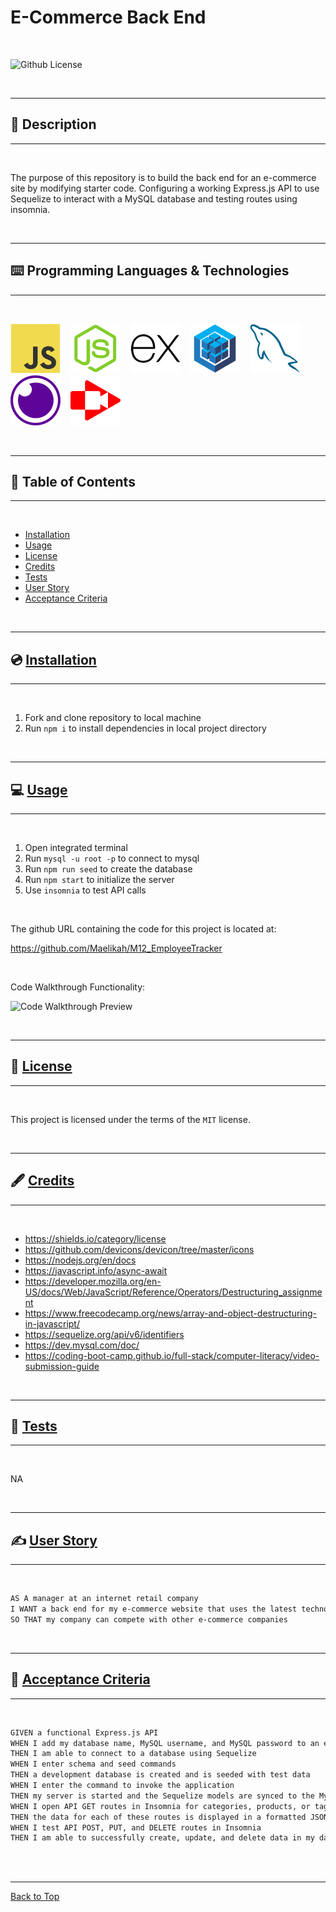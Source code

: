 # E-Commerce Back End

</br>

![Github License](https://img.shields.io/badge/license-MIT-blue.svg)

</br>

---

##   📝 Description


---

</br>

The purpose of this repository is to build the back end for an e-commerce site by modifying starter code. Configuring a working Express.js API to use Sequelize to interact with a MySQL database and testing routes using insomnia.

</br>

---


##   ⌨️ Programming Languages & Technologies
---

</br>

<div style="display: inline_block">

[![JavaScript](./assets/javascript.svg)](https://devdocs.io/javascript/)
&nbsp;&nbsp;
[![NodeJS](./assets/nodejs.svg)](https://nodejs.org/en/docs)
&nbsp;&nbsp;
[![ExpressJS](./assets/expressjs.svg)](https://expressjs.com/en/4x/api.html)
&nbsp;&nbsp;
[![Sequelize](./assets/sequelize.svg)](https://sequelize.org/api/v6/identifiers)
&nbsp;&nbsp;
[![MySQL](./assets/mysql.svg)](https://dev.mysql.com/doc/)
&nbsp;&nbsp;
[![Insomnia](./assets/insomnia.svg)](https://docs.insomnia.rest/)
&nbsp;&nbsp;
[![Screencastify](./assets/screen-castify-red.svg)](https://learn.screencastify.com/hc/en-us)

</div>

</br>


---

## 📑 Table of Contents

---

</br>

- [Installation](#💿-installation)
- [Usage](#💻-usage)
- [License](#🔏-license)
- [Credits](#🖋️-credits)
- [Tests](#🧪-tests)
- [User Story](#✍️-user-story)
- [Acceptance Criteria](#👏-acceptance-criteria)


</br>


---

##  💿 [Installation](#📑-table-of-contents)

---

</br>

1. Fork and clone repository to local machine 
2. Run `npm i` to install dependencies in local project directory



</br>


---

##   💻 [Usage](#📑-table-of-contents)

---

</br>

1. Open integrated terminal
2. Run `mysql -u root -p` to connect to mysql
3. Run `npm run seed` to create the database
4. Run `npm start` to initialize the server
5. Use `insomnia` to test API calls


</br>

The github URL containing the code for this project is located at:

https://github.com/Maelikah/M12_EmployeeTracker

</br>

Code Walkthrough Functionality:

![Code Walkthrough Preview](./assets/Code-Walkthrough.gif)

</br>


---

##  🔏 [License](#📑-table-of-contents)

---

</br>


 This project is licensed under the terms of the `MIT` license. 


</br>


---

## 🖋️ [Credits](#📑-table-of-contents)

---

</br>


- https://shields.io/category/license
- https://github.com/devicons/devicon/tree/master/icons
- https://nodejs.org/en/docs
- https://javascript.info/async-await
- https://developer.mozilla.org/en-US/docs/Web/JavaScript/Reference/Operators/Destructuring_assignment
- https://www.freecodecamp.org/news/array-and-object-destructuring-in-javascript/
- https://sequelize.org/api/v6/identifiers
- https://dev.mysql.com/doc/
- https://coding-boot-camp.github.io/full-stack/computer-literacy/video-submission-guide

</br>


---

##   🧪 [Tests](#📑-table-of-contents)

---

</br>



NA


</br>


---

## ✍️ [User Story](#📑-table-of-contents)

---

</br>

```md
AS A manager at an internet retail company
I WANT a back end for my e-commerce website that uses the latest technologies
SO THAT my company can compete with other e-commerce companies

```


</br>

---

## 👏 [Acceptance Criteria](#📑-table-of-contents)

---

</br>


```md
GIVEN a functional Express.js API
WHEN I add my database name, MySQL username, and MySQL password to an environment variable file
THEN I am able to connect to a database using Sequelize
WHEN I enter schema and seed commands
THEN a development database is created and is seeded with test data
WHEN I enter the command to invoke the application
THEN my server is started and the Sequelize models are synced to the MySQL database
WHEN I open API GET routes in Insomnia for categories, products, or tags
THEN the data for each of these routes is displayed in a formatted JSON
WHEN I test API POST, PUT, and DELETE routes in Insomnia
THEN I am able to successfully create, update, and delete data in my database
 
```

</br>


---

[Back to Top](#e-commerce-back-end)